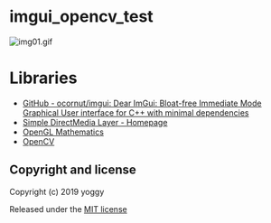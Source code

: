 # imgui_opencv_test
 
![img01.gif](img01.gif)

# Libraries

  - [GitHub - ocornut/imgui: Dear ImGui: Bloat-free Immediate Mode Graphical User interface for C++ with minimal dependencies](https://github.com/ocornut/imgui)
  - [Simple DirectMedia Layer - Homepage](https://www.libsdl.org/)
  - [OpenGL Mathematics](https://glm.g-truc.net/0.9.9/index.html)
  - [OpenCV](https://opencv.org/)

## Copyright and license
Copyright (c) 2019 yoggy

Released under the [MIT license](LICENSE.txt)

